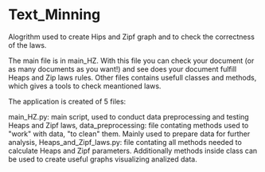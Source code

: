 # Text_Minning

Alogrithm used to create Hips and Zipf graph and to check the correctness of the laws.

The main file is in main_HZ. With this file you can check your document (or as many documents as you want!) and see does your document fulfill Heaps and Zip laws rules. 
Other files contains usefull classes and methods, which gives a tools to check meantioned laws.

The application is created of 5 files:

main_HZ.py: main script, used to conduct data preprocessing and testing Heaps and Zipf laws,
data_preprocessing: file contating methods used to "work" with data, "to clean" them. Mainly used to prepare data for further analysis,
Heaps_and_Zipf_laws.py: file contating all methods needed to calculate Heaps and Zipf parameters. Additionally methods inside class can be used to create useful graphs visualizing analized data. 
